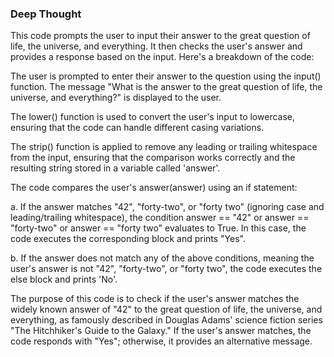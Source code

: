 ### Deep Thought
This code prompts the user to input their answer to the great question of life, the universe, and everything. It then checks the user's answer and provides a response based on the input. Here's a breakdown of the code:

The user is prompted to enter their answer to the question using the input() function. The message "What is the answer to the great question of life, the universe, and everything?" is displayed to the user.

The lower() function is used to convert the user's input to lowercase, ensuring that the code can handle different casing variations.

The strip() function is applied to remove any leading or trailing whitespace from the input, ensuring that the comparison works correctly and the resulting string stored in a variable called 'answer'.

The code compares the user's answer(answer) using an if statement:

a. If the answer matches "42", "forty-two", or "forty two" (ignoring case and leading/trailing whitespace), the condition answer == "42" or answer == "forty-two" or answer == "forty two" evaluates to True. In this case, the code executes the corresponding block and prints "Yes".

b. If the answer does not match any of the above conditions, meaning the user's answer is not "42", "forty-two", or "forty two", the code executes the else block and prints 'No'.

The purpose of this code is to check if the user's answer matches the widely known answer of "42" to the great question of life, the universe, and everything, as famously described in Douglas Adams' science fiction series "The Hitchhiker's Guide to the Galaxy." If the user's answer matches, the code responds with "Yes"; otherwise, it provides an alternative message.

